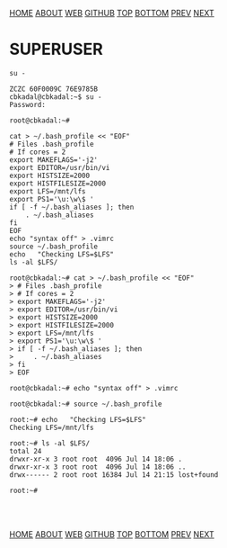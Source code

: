---
---

[HOME](index.md)
[ABOUT](README.md)
[WEB](https://osp4diss.vlsm.org/)
[GITHUB](https://github.com/UI-FASILKOM-OS/osp4diss/)
[TOP](#)
[BOTTOM](#endofpage)
[PREV](osp-108.md)
[NEXT](index.md)

# SUPERUSER

```
su -

```

```
ZCZC 60F0009C 76E9785B
cbkadal@cbkadal:~$ su -
Password: 

root@cbkadal:~# 

```

```
cat > ~/.bash_profile << "EOF"
# Files .bash_profile
# If cores = 2
export MAKEFLAGS='-j2'
export EDITOR=/usr/bin/vi
export HISTSIZE=2000
export HISTFILESIZE=2000
export LFS=/mnt/lfs
export PS1='\u:\w\$ '
if [ -f ~/.bash_aliases ]; then
    . ~/.bash_aliases
fi
EOF
echo "syntax off" > .vimrc
source ~/.bash_profile
echo   "Checking LFS=$LFS"
ls -al $LFS/

```

```
root@cbkadal:~# cat > ~/.bash_profile << "EOF"
> # Files .bash_profile
> # If cores = 2
> export MAKEFLAGS='-j2'
> export EDITOR=/usr/bin/vi
> export HISTSIZE=2000
> export HISTFILESIZE=2000
> export LFS=/mnt/lfs
> export PS1='\u:\w\$ '
> if [ -f ~/.bash_aliases ]; then
>     . ~/.bash_aliases
> fi
> EOF

root@cbkadal:~# echo "syntax off" > .vimrc

root@cbkadal:~# source ~/.bash_profile

root:~# echo   "Checking LFS=$LFS"
Checking LFS=/mnt/lfs

root:~# ls -al $LFS/
total 24
drwxr-xr-x 3 root root  4096 Jul 14 18:06 .
drwxr-xr-x 3 root root  4096 Jul 14 18:06 ..
drwx------ 2 root root 16384 Jul 14 21:15 lost+found

root:~# 

```

<br id="endofpage"><br>

[HOME](index.md)
[ABOUT](README.md)
[WEB](https://osp4diss.vlsm.org/)
[GITHUB](https://github.com/UI-FASILKOM-OS/osp4diss/)
[TOP](#)
[BOTTOM](#endofpage)
[PREV](osp-108.md)
[NEXT](index.md)
<br>

